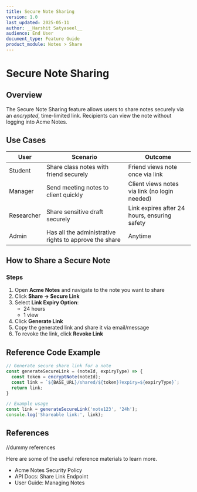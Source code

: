 ```yaml
---
title: Secure Note Sharing
version: 1.0
last_updated: 2025-05-11
author: __Harshit Satyaseel__
audience: End User
document_type: Feature Guide
product_module: Notes > Share
---
```


# Secure Note Sharing

## Overview

The Secure Note Sharing feature allows users to share notes securely via an *encrypted*, time-limited link. Recipients can view the note without logging into Acme Notes.

## Use Cases

| User | Scenario | Outcome |
|------|----------|---------|
| Student | Share class notes with friend securely | Friend views note once via link |
| Manager | Send meeting notes to client quickly | Client views notes via link (no login needed) |
| Researcher | Share sensitive draft securely | Link expires after 24 hours, ensuring safety |
| Admin | Has all the administrative rights to approve the share | Anytime |

## How to Share a Secure Note

### Steps

1. Open **Acme Notes** and navigate to the note you want to share  
2. Click **Share → Secure Link**  
3. Select **Link Expiry Option**:  
   - 24 hours  
   - 1 view  
4. Click **Generate Link**  
5. Copy the generated link and share it via email/message  
6. To revoke the link, click **Revoke Link**

## Reference Code Example

```javascript
// Generate secure share link for a note
const generateSecureLink = (noteId, expiryType) => {
  const token = encryptNote(noteId);
  const link = `${BASE_URL}/shared/${token}?expiry=${expiryType}`;
  return link;
}

// Example usage
const link = generateSecureLink('note123', '24h');
console.log('Shareable link:', link);

```
## References

//dummy references

Here are some of the useful reference materials to learn more. 

- Acme Notes Security Policy
- API Docs: Share Link Endpoint
- User Guide: Managing Notes





